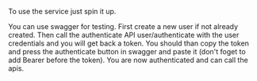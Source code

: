 To use the service just spin it up.

You can use swagger for testing. First create a new user if not already created. 
Then call the authenticate API user/authenticate with the user credentials and you will get back a token.
You should than copy the token and press the authenticate button in swagger and paste it (don't foget to add Bearer before the token). 
You are now authenticated and can call the apis.

